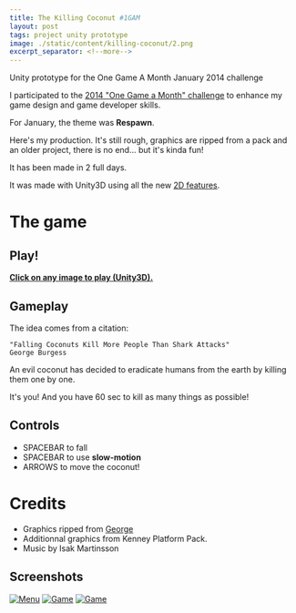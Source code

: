 ```yaml
---
title: The Killing Coconut #1GAM
layout: post
tags: project unity prototype
image: ./static/content/killing-coconut/2.png
excerpt_separator: <!--more-->
---
```


Unity prototype for the One Game A Month January 2014 challenge

<!--more-->

I participated to the [2014 "One Game a Month" challenge](http://onegameamonth.com) to enhance my game design and game developer skills.

For January, the theme was **Respawn**.

Here's my production. It's still rough, graphics are ripped from a pack and an older project, there is no end... but it's kinda fun!

It has been made in 2 full days.

It was made with Unity3D using all the new [2D features](http://pixelnest.io/tutorials/2d-game-unity/).

# The game

## Play!

**[Click on any image to play (Unity3D).][game_link]**

## Gameplay

The idea comes from a citation:

````
"Falling Coconuts Kill More People Than Shark Attacks"
George Burgess
````

An evil coconut has decided to eradicate humans from the earth by killing them one by one.

It's you! And you have 60 sec to kill as many things as possible!

## Controls

* SPACEBAR to fall
* SPACEBAR to use **slow-motion**
* ARROWS to move the coconut!

# Credits

* Graphics ripped from [George](http://pixelnest.io/work/george)
* Additionnal graphics from Kenney Platform Pack.
* Music by Isak Martinsson

## Screenshots

[ ![Menu][screen1]][screen1]
[ ![Game][screen2]][screen2]
[ ![Game][screen3]][screen3]


[screen1]: {{site.url}}/static/content/killing-coconut/1.png
[screen2]: {{site.url}}/static/content/killing-coconut/2.png
[screen3]: {{site.url}}/static/content/killing-coconut/3.png
[game_link]: {{site.url}}/work/1gam-respawn/TheKillingCoconut.html



